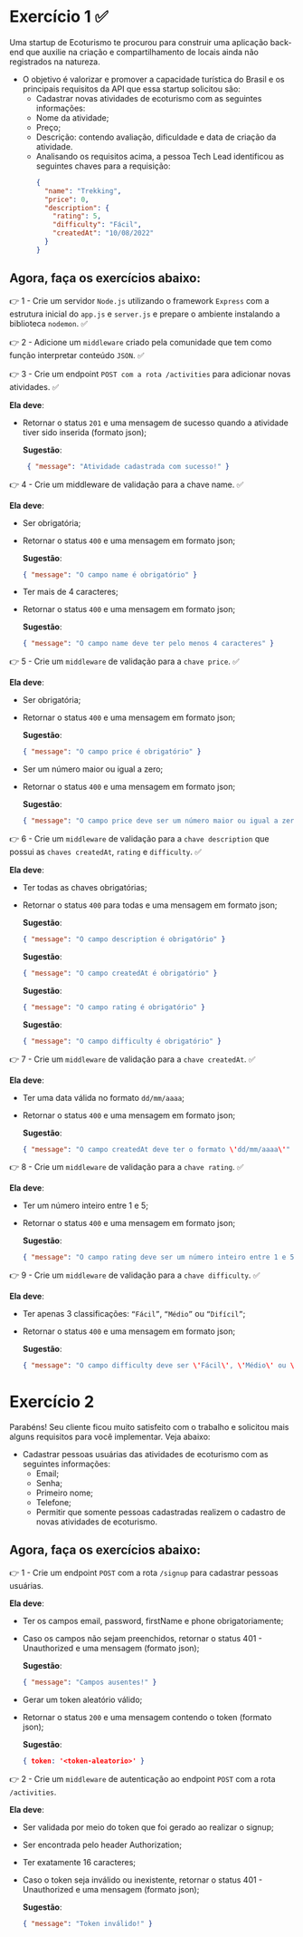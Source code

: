 # Exercício 1  ✅
Uma startup de Ecoturismo te procurou para construir uma aplicação back-end que auxilie na criação e compartilhamento de locais ainda não registrados na natureza.

- O objetivo é valorizar e promover a capacidade turística do Brasil e os principais requisitos da API que essa startup solicitou são:
  - Cadastrar novas atividades de ecoturismo com as seguintes informações:
  - Nome da atividade;
  - Preço;
  - Descrição: contendo avaliação, dificuldade e data de criação da atividade.
  - Analisando os requisitos acima, a pessoa Tech Lead identificou as seguintes chaves para a requisição:
    ```json
    {
      "name": "Trekking",
      "price": 0,
      "description": {
        "rating": 5,
        "difficulty": "Fácil",
        "createdAt": "10/08/2022"
      }
    }
    ```

## Agora, faça os exercícios abaixo:

👉 1 - Crie um servidor `Node.js` utilizando o framework `Express` com a estrutura inicial do `app.js` e `server.js` e prepare o ambiente instalando a biblioteca `nodemon`. ✅

👉 2 - Adicione um `middleware` criado pela comunidade que tem como função interpretar conteúdo `JSON`.  ✅

👉 3 - Crie um endpoint `POST com a rota /activities` para adicionar novas atividades. ✅

**Ela deve**:

- Retornar o status `201` e uma mensagem de sucesso quando a atividade tiver sido inserida (formato json);

  **Sugestão**:
  ```json
   { "message": "Atividade cadastrada com sucesso!" }
  ```

👉 4 - Crie um middleware de validação para a chave name. ✅

**Ela deve**:
- Ser obrigatória;
- Retornar o status `400` e uma mensagem em formato json;

  **Sugestão**:
  ```json
  { "message": "O campo name é obrigatório" }
  ```
- Ter mais de 4 caracteres;
- Retornar o status `400` e uma mensagem em formato json;

  **Sugestão**:
  ```json
  { "message": "O campo name deve ter pelo menos 4 caracteres" }
  ```

👉 5 - Crie um `middleware` de validação para a `chave price`. ✅

**Ela deve**:

- Ser obrigatória;
- Retornar o status `400` e uma mensagem em formato json;

  **Sugestão**:
  ```json
  { "message": "O campo price é obrigatório" }
  ```
- Ser um número maior ou igual a zero;
- Retornar o status `400` e uma mensagem em formato json;

  **Sugestão**:
  ```json
  { "message": "O campo price deve ser um número maior ou igual a zero" }
  ```

👉 6 - Crie um `middleware` de validação para a `chave description` que possui as `chaves createdAt`, `rating` e `difficulty`. ✅

**Ela deve**:

- Ter todas as chaves obrigatórias;
- Retornar o status `400` para todas e uma mensagem em formato json;

  **Sugestão**:
  ```json
  { "message": "O campo description é obrigatório" }
  ```
  **Sugestão**:
  ```json
  { "message": "O campo createdAt é obrigatório" }
  ```

  **Sugestão**:
  ```json
  { "message": "O campo rating é obrigatório" }
  ```

  **Sugestão**:
  ```json
  { "message": "O campo difficulty é obrigatório" }
  ```

👉 7 - Crie um `middleware` de validação para a `chave createdAt`. ✅

**Ela deve**:

- Ter uma data válida no formato `dd/mm/aaaa`;
- Retornar o status `400` e uma mensagem em formato json;

  **Sugestão**:
  ```json
  { "message": "O campo createdAt deve ter o formato \'dd/mm/aaaa\'" }
  ```
👉 8 - Crie um `middleware` de validação para a `chave rating`. ✅

**Ela deve**:

- Ter um número inteiro entre 1 e 5;
- Retornar o status `400` e uma mensagem em formato json;

  **Sugestão**:
  ```json
  { "message": "O campo rating deve ser um número inteiro entre 1 e 5" }
  ```

👉 9 - Crie um `middleware` de validação para a `chave difficulty`. ✅

**Ela deve**:

- Ter apenas 3 classificações: `“Fácil”`, `“Médio”` ou `“Difícil”`;
- Retornar o status `400` e uma mensagem em formato json;

  **Sugestão**:
  ```json
  { "message": "O campo difficulty deve ser \'Fácil\', \'Médio\' ou \'Difícil\'" }
  ```

# Exercício 2
Parabéns! Seu cliente ficou muito satisfeito com o trabalho e solicitou mais alguns requisitos para você implementar. Veja abaixo:

- Cadastrar pessoas usuárias das atividades de ecoturismo com as seguintes informações:
  - Email;
  - Senha;
  - Primeiro nome;
  - Telefone;
  - Permitir que somente pessoas cadastradas realizem o cadastro de novas atividades de ecoturismo.

## Agora, faça os exercícios abaixo:

👉 1 - Crie um endpoint `POST` com a rota `/signup` para cadastrar pessoas usuárias.

**Ela deve**:

- Ter os campos email, password, firstName e phone obrigatoriamente;
- Caso os campos não sejam preenchidos, retornar o status 401 - Unauthorized e uma mensagem (formato json);

  **Sugestão**:
  ```json
  { "message": "Campos ausentes!" }
  ```
- Gerar um token aleatório válido;
- Retornar o status `200` e uma mensagem contendo o token (formato json);

  **Sugestão**:
  ```json
  { token: '<token-aleatorio>' }
  ```

👉 2 - Crie um `middleware` de autenticação ao endpoint `POST` com a rota `/activities`.

**Ela deve**:

- Ser validada por meio do token que foi gerado ao realizar o signup;
- Ser encontrada pelo header Authorization;
- Ter exatamente 16 caracteres;
- Caso o token seja inválido ou inexistente, retornar o status 401 - Unauthorized e uma mensagem (formato json);

  **Sugestão**:
  ```json
  { "message": "Token inválido!" }
  ```